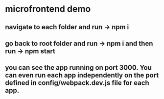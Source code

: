 # microfrontend demo

## navigate to each folder and run -> npm i
## go back to root folder and run -> npm i and then run -> npm start
## you can see the app running on port 3000. You can even run each app independently on the port defined in config/webpack.dev.js file for each app.
